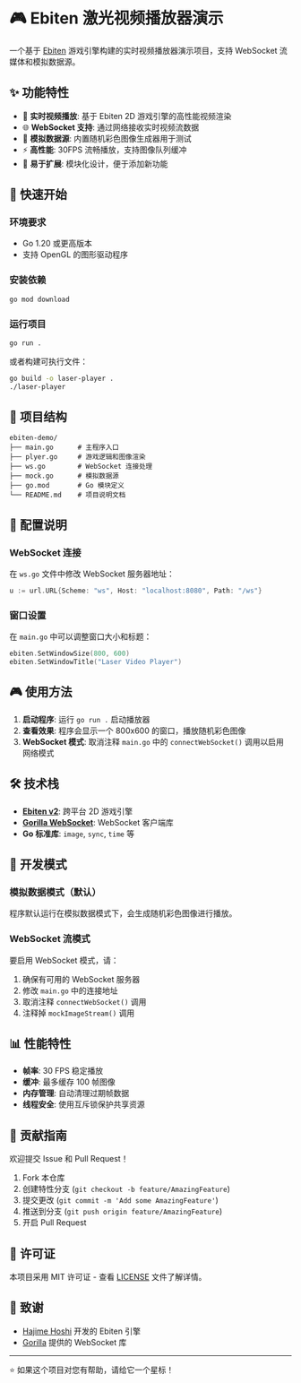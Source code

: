 # 🎮 Ebiten 激光视频播放器演示

一个基于 [Ebiten](https://ebiten.org/) 游戏引擎构建的实时视频播放器演示项目，支持 WebSocket 流媒体和模拟数据源。

## ✨ 功能特性

- 🎯 **实时视频播放**: 基于 Ebiten 2D 游戏引擎的高性能视频渲染
- 🌐 **WebSocket 支持**: 通过网络接收实时视频流数据
- 🎲 **模拟数据源**: 内置随机彩色图像生成器用于测试
- ⚡ **高性能**: 30FPS 流畅播放，支持图像队列缓冲
- 🔧 **易于扩展**: 模块化设计，便于添加新功能

## 🚀 快速开始

### 环境要求

- Go 1.20 或更高版本
- 支持 OpenGL 的图形驱动程序

### 安装依赖

```bash
go mod download
```

### 运行项目

```bash
go run .
```

或者构建可执行文件：

```bash
go build -o laser-player .
./laser-player
```

## 📁 项目结构

```
ebiten-demo/
├── main.go      # 主程序入口
├── plyer.go     # 游戏逻辑和图像渲染
├── ws.go        # WebSocket 连接处理
├── mock.go      # 模拟数据源
├── go.mod       # Go 模块定义
└── README.md    # 项目说明文档
```

## 🔧 配置说明

### WebSocket 连接

在 `ws.go` 文件中修改 WebSocket 服务器地址：

```go
u := url.URL{Scheme: "ws", Host: "localhost:8080", Path: "/ws"}
```

### 窗口设置

在 `main.go` 中可以调整窗口大小和标题：

```go
ebiten.SetWindowSize(800, 600)
ebiten.SetWindowTitle("Laser Video Player")
```

## 🎮 使用方法

1. **启动程序**: 运行 `go run .` 启动播放器
2. **查看效果**: 程序会显示一个 800x600 的窗口，播放随机彩色图像
3. **WebSocket 模式**: 取消注释 `main.go` 中的 `connectWebSocket()` 调用以启用网络模式

## 🛠️ 技术栈

- **[Ebiten v2](https://github.com/hajimehoshi/ebiten)**: 跨平台 2D 游戏引擎
- **[Gorilla WebSocket](https://github.com/gorilla/websocket)**: WebSocket 客户端库
- **Go 标准库**: `image`, `sync`, `time` 等

## 🔄 开发模式

### 模拟数据模式（默认）

程序默认运行在模拟数据模式下，会生成随机彩色图像进行播放。

### WebSocket 流模式

要启用 WebSocket 模式，请：

1. 确保有可用的 WebSocket 服务器
2. 修改 `main.go` 中的连接地址
3. 取消注释 `connectWebSocket()` 调用
4. 注释掉 `mockImageStream()` 调用

## 📊 性能特性

- **帧率**: 30 FPS 稳定播放
- **缓冲**: 最多缓存 100 帧图像
- **内存管理**: 自动清理过期帧数据
- **线程安全**: 使用互斥锁保护共享资源

## 🤝 贡献指南

欢迎提交 Issue 和 Pull Request！

1. Fork 本仓库
2. 创建特性分支 (`git checkout -b feature/AmazingFeature`)
3. 提交更改 (`git commit -m 'Add some AmazingFeature'`)
4. 推送到分支 (`git push origin feature/AmazingFeature`)
5. 开启 Pull Request

## 📄 许可证

本项目采用 MIT 许可证 - 查看 [LICENSE](LICENSE) 文件了解详情。

## 🙏 致谢

- [Hajime Hoshi](https://github.com/hajimehoshi) 开发的 Ebiten 引擎
- [Gorilla](https://github.com/gorilla) 提供的 WebSocket 库

---

⭐ 如果这个项目对您有帮助，请给它一个星标！

